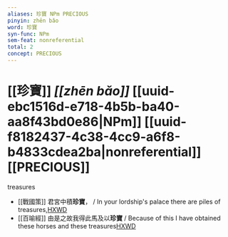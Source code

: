 ```yaml
---
aliases: 珍寶 NPm PRECIOUS
pinyin: zhēn bǎo
word: 珍寶
syn-func: NPm
sem-feat: nonreferential
total: 2
concept: PRECIOUS 
---
```

# [[珍寶]] *[[zhēn bǎo]]*  [[uuid-ebc1516d-e718-4b5b-ba40-aa8f43bd0e86|NPm]] [[uuid-f8182437-4c38-4cc9-a6f8-b4833cdea2ba|nonreferential]] [[PRECIOUS]]
treasures
 - [[戰國策]] 君宮中積**珍寶**， / In your lordship's palace there are piles of treasures,[HXWD](https://hxwd.org/textview.html?location=KR2e0003_tls_148-5a.16)
 - [[百喻經]] 由是之故我得此馬及以**珍寶** / Because of this I have obtained these horses and these treasures[HXWD](https://hxwd.org/textview.html?location=KR6b0066_T_003-0553a.8)